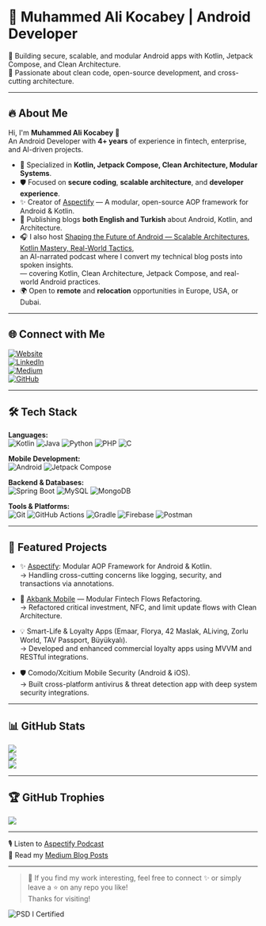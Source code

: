 # 💎 Muhammed Ali Kocabey | Android Developer

🚀 Building secure, scalable, and modular Android apps with Kotlin, Jetpack Compose, and Clean Architecture.  
🎯 Passionate about clean code, open-source development, and cross-cutting architecture.

---

## 🔥 About Me

Hi, I'm **Muhammed Ali Kocabey** 👋  
An Android Developer with **4+ years** of experience in fintech, enterprise, and AI-driven projects.

- 🧩 Specialized in **Kotlin, Jetpack Compose, Clean Architecture, Modular Systems**.
- 🛡️ Focused on **secure coding**, **scalable architecture**, and **developer experience**.
- ✨ Creator of [Aspectify](https://github.com/muhammedalikocabey/aspectify) — A modular, open-source AOP framework for Android & Kotlin.
- 📝 Publishing blogs **both English and Turkish** about Android, Kotlin, and Architecture.
- 🎧 I also host [Shaping the Future of Android — Scalable Architectures, Kotlin Mastery, Real-World Tactics](https://open.spotify.com/show/7waAQAWmr2WIQNTlTJkkos?si=fad65d7a413248bd),  
  an AI-narrated podcast where I convert my technical blog posts into spoken insights.  
  — covering Kotlin, Clean Architecture, Jetpack Compose, and real-world Android practices.
- 🌍 Open to **remote** and **relocation** opportunities in Europe, USA, or Dubai.

---

## 🌐 Connect with Me

[![Website](https://img.shields.io/badge/Website-000?style=for-the-badge&logo=About.me&logoColor=white)](https://muhammedalikocabey.com)  
[![LinkedIn](https://img.shields.io/badge/LinkedIn-0077B5?style=for-the-badge&logo=linkedin&logoColor=white)](https://linkedin.com/in/muhammedalikocabey)  
[![Medium](https://img.shields.io/badge/Medium-12100E?style=for-the-badge&logo=medium&logoColor=white)](https://medium.com/@muhammedalikocabey)  
[![GitHub](https://img.shields.io/badge/GitHub-181717?style=for-the-badge&logo=github&logoColor=white)](https://github.com/muhammedalikocabey)

---

## 🛠️ Tech Stack

**Languages:**  
![Kotlin](https://img.shields.io/badge/Kotlin-7F52FF?style=for-the-badge&logo=kotlin&logoColor=white) 
![Java](https://img.shields.io/badge/Java-ED8B00?style=for-the-badge&logo=openjdk&logoColor=white) 
![Python](https://img.shields.io/badge/Python-3670A0?style=for-the-badge&logo=python&logoColor=white) 
![PHP](https://img.shields.io/badge/PHP-777BB4?style=for-the-badge&logo=php&logoColor=white) 
![C](https://img.shields.io/badge/C-00599C?style=for-the-badge&logo=c&logoColor=white)

**Mobile Development:**  
![Android](https://img.shields.io/badge/Android-3DDC84?style=for-the-badge&logo=android&logoColor=white)
![Jetpack Compose](https://img.shields.io/badge/Jetpack%20Compose-4285F4?style=for-the-badge&logo=jetpack-compose&logoColor=white)

**Backend & Databases:**  
![Spring Boot](https://img.shields.io/badge/SpringBoot-6DB33F?style=for-the-badge&logo=spring-boot&logoColor=white) 
![MySQL](https://img.shields.io/badge/MySQL-4479A1?style=for-the-badge&logo=mysql&logoColor=white) 
![MongoDB](https://img.shields.io/badge/MongoDB-4EA94B?style=for-the-badge&logo=mongodb&logoColor=white)

**Tools & Platforms:**  
![Git](https://img.shields.io/badge/Git-F05033?style=for-the-badge&logo=git&logoColor=white) 
![GitHub Actions](https://img.shields.io/badge/GitHub%20Actions-2088FF?style=for-the-badge&logo=github-actions&logoColor=white) 
![Gradle](https://img.shields.io/badge/Gradle-02303A?style=for-the-badge&logo=gradle&logoColor=white) 
![Firebase](https://img.shields.io/badge/Firebase-FFCA28?style=for-the-badge&logo=firebase&logoColor=black) 
![Postman](https://img.shields.io/badge/Postman-FF6C37?style=for-the-badge&logo=postman&logoColor=white)

---

## 🚀 Featured Projects

- ✨ [Aspectify](https://github.com/muhammedalikocabey/aspectify): Modular AOP Framework for Android & Kotlin.  
  → Handling cross-cutting concerns like logging, security, and transactions via annotations.

- 🏦 [Akbank Mobile](https://play.google.com/store/apps/details?id=com.akbank.android.apps.akbank_direkt&hl=en) — Modular Fintech Flows Refactoring.  
  → Refactored critical investment, NFC, and limit update flows with Clean Architecture.

- 💡 Smart-Life & Loyalty Apps (Emaar, Florya, 42 Maslak, ALiving, Zorlu World, TAV Passport, Büyükyalı).  
  → Developed and enhanced commercial loyalty apps using MVVM and RESTful integrations.

- 🛡️ Comodo/Xcitium Mobile Security (Android & iOS).  
  → Built cross-platform antivirus & threat detection app with deep system security integrations.

---

## 📊 GitHub Stats

![](https://github-readme-stats.vercel.app/api?username=muhammedalikocabey&theme=dracula&hide_border=false&include_all_commits=true&count_private=true)  
![](https://github-readme-streak-stats.herokuapp.com/?user=muhammedalikocabey&theme=dracula&hide_border=false)  
![](https://github-readme-stats.vercel.app/api/top-langs/?username=muhammedalikocabey&theme=dracula&hide_border=false&layout=compact)

---

## 🏆 GitHub Trophies

![](https://github-profile-trophy.vercel.app/?username=muhammedalikocabey&theme=gruvbox&no-frame=true&margin-w=10)

---

🎙️ Listen to [Aspectify Podcast](https://open.spotify.com/show/7waAQAWmr2WIQNTlTJkkos?si=fad65d7a413248bd)  
📝 Read my [Medium Blog Posts](https://medium.com/@muhammedalikocabey)

---

> 💬 If you find my work interesting, feel free to connect ✨ or simply leave a ⭐ on any repo you like!  
> Thanks for visiting!


![PSD I Certified](https://img.shields.io/badge/Professional%20Scrum%20Developer%20I-Scrum.org-blue?style=for-the-badge&logo=scrum&logoColor=white)

